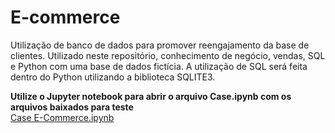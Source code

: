 # E-commerce

Utilização de banco de dados para promover reengajamento da base de clientes.
Utilizado neste repositório, conhecimento de negócio, vendas, SQL e Python com uma base de dados fictícia.
A utilização de SQL será feita dentro do Python utilizando a biblioteca SQLITE3.

<strong> Utilize o Jupyter notebook para abrir o arquivo Case.ipynb com os arquivos baixados para teste </strong><br>
<a href="https://github.com/luiz-antonio-ck/e-commerce" class="image fit">Case E-Commerce.ipynb</a>

